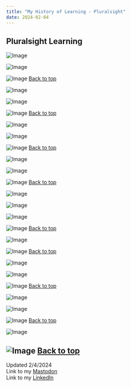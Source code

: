 ```yaml
---
title: "My History of Learning - Pluralsight"
date: 2024-02-04
---
```

## Pluralsight Learning

![Image](https://github.com/Nathan1824/Blog-Post-Dev/blob/main/_pictures/Pluralsight/Personal/PS_001.jpg?raw=true)

![Image](https://github.com/Nathan1824/Blog-Post-Dev/blob/main/_pictures/Pluralsight/Personal/PS_002.jpg?raw=true)

![Image](https://github.com/Nathan1824/Blog-Post-Dev/blob/main/_pictures/Pluralsight/Personal/PS_003.jpg?raw=true)
<a href="#top">Back to top</a>

![Image](https://github.com/Nathan1824/Blog-Post-Dev/blob/main/_pictures/Pluralsight/Personal/PS_004.jpg?raw=true)

![Image](https://github.com/Nathan1824/Blog-Post-Dev/blob/main/_pictures/Pluralsight/Personal/PS_005.jpg?raw=true)

![Image](https://github.com/Nathan1824/Blog-Post-Dev/blob/main/_pictures/Pluralsight/Personal/PS_006.jpg?raw=true)
<a href="#top">Back to top</a>

![Image](https://github.com/Nathan1824/Blog-Post-Dev/blob/main/_pictures/Pluralsight/Personal/PS_007.jpg?raw=true)

![Image](https://github.com/Nathan1824/Blog-Post-Dev/blob/main/_pictures/Pluralsight/Personal/PS_008.jpg?raw=true)

![Image](https://github.com/Nathan1824/Blog-Post-Dev/blob/main/_pictures/Pluralsight/Personal/PS_009.jpg?raw=true)
<a href="#top">Back to top</a>

![Image](https://github.com/Nathan1824/Blog-Post-Dev/blob/main/_pictures/Pluralsight/Personal/PS_010.jpg?raw=true)

![Image](https://github.com/Nathan1824/Blog-Post-Dev/blob/main/_pictures/Pluralsight/Personal/PS_011.jpg?raw=true)

![Image](https://github.com/Nathan1824/Blog-Post-Dev/blob/main/_pictures/Pluralsight/Personal/PS_012.jpg?raw=true)
<a href="#top">Back to top</a>

![Image](https://github.com/Nathan1824/Blog-Post-Dev/blob/main/_pictures/Pluralsight/Personal/PS_013.jpg?raw=true)

![Image](https://github.com/Nathan1824/Blog-Post-Dev/blob/main/_pictures/Pluralsight/Personal/PS_014.jpg?raw=true)

![Image](https://github.com/Nathan1824/Blog-Post-Dev/blob/main/_pictures/Pluralsight/Personal/PS_015.jpg?raw=true)

![Image](https://github.com/Nathan1824/Blog-Post-Dev/blob/main/_pictures/Pluralsight/Personal/PS_016.jpg?raw=true)
<a href="#top">Back to top</a>

![Image](https://github.com/Nathan1824/Blog-Post-Dev/blob/main/_pictures/Pluralsight/BSCI/PS_BSCI_001.jpg?raw=true)

![Image](https://github.com/Nathan1824/Blog-Post-Dev/blob/main/_pictures/Pluralsight/BSCI/PS_BSCI_002.jpg?raw=true)
<a href="#top">Back to top</a>

![Image](https://github.com/Nathan1824/Blog-Post-Dev/blob/main/_pictures/Pluralsight/BSCI/PS_BSCI_003.jpg?raw=true)

![Image](https://github.com/Nathan1824/Blog-Post-Dev/blob/main/_pictures/Pluralsight/BSCI/PS_BSCI_004.jpg?raw=true)

![Image](https://github.com/Nathan1824/Blog-Post-Dev/blob/main/_pictures/Pluralsight/BSCI/PS_BSCI_005.jpg?raw=true)
<a href="#top">Back to top</a>

![Image](https://github.com/Nathan1824/Blog-Post-Dev/blob/main/_pictures/Pluralsight/BSCI/PS_BSCI_006.jpg?raw=true)

![Image](https://github.com/Nathan1824/Blog-Post-Dev/blob/main/_pictures/Pluralsight/BSCI/PS_BSCI_007.jpg?raw=true)

![Image](https://github.com/Nathan1824/Blog-Post-Dev/blob/main/_pictures/Pluralsight/BSCI/PS_BSCI_009.jpg?raw=true)
<a href="#top">Back to top</a>

![Image](https://github.com/Nathan1824/Blog-Post-Dev/blob/main/_pictures/Pluralsight/BSCI/PS_BSCI_008.jpg?raw=true)

![Image](https://github.com/Nathan1824/Blog-Post-Dev/blob/main/_pictures/Pluralsight/BSCI/PS_BSCI_010.jpg?raw=true)
<a href="#top">Back to top</a>
---
Updated 2/4/2024\
Link to my <a rel="me" href="https://tech.lgbt/@NathanHamblin_MI6">Mastodon</a>\
Link to my <a rel="me" href="https://www.linkedin.com/in/nathan-hamblin">LinkedIn</a>
